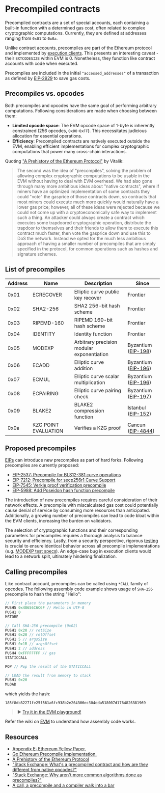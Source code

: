 # Precompiled contracts

Precompiled contracts are a set of special accounts, each containing a built-in function with a determined gas cost, often related to complex cryptographic computations. Currently, they are defined at addresses ranging from `0x01` to `0x0a`.

Unlike contract accounts, precompiles are part of the Ethereum protocol and implemented by [execution clients](/wiki/EL/el-clients.md). This presents an interesting caveat - their `EXTCODESIZE` within EVM is 0. Nonetheless, they function like contract accounts with code when executed.

Precompiles are included in the initial `"accessed_addresses"` of a transaction as defined by [EIP-2929](https://eips.ethereum.org/EIPS/eip-2929) to save gas costs.

## Precompiles vs. opcodes

Both precompiles and opcodes have the same goal of performing arbitrary computations. Following considerations are made when choosing between them:

- **Limited opcode space**: The EVM opcode space of 1-byte is inherently constrained (256 opcodes, `0x00`-`0xFF`). This necessitates judicious allocation for essential operations.
- **Efficiency**: Precompiled contracts are natively executed outside the EVM, enabling efficient implementations for complex cryptographic computations that power many cross-chain interactions.

Quoting ["A Prehistory of the Ethereum Protocol"](https://vitalik.eth.limo/general/2017/09/14/prehistory.html) by Vitalik:

> The second was the idea of "precompiles", solving the problem of allowing complex cryptographic computations to be usable in the EVM without having to deal with EVM overhead. We had also gone through many more ambitious ideas about "native contracts", where if miners have an optimized implementation of some contracts they could "vote" the gasprice of those contracts down, so contracts that most miners could execute much more quickly would naturally have a lower gas price; however, all of these ideas were rejected because we could not come up with a cryptoeconomically safe way to implement such a thing. An attacker could always create a contract which executes some trapdoored cryptographic operation, distribute the trapdoor to themselves and their friends to allow them to execute this contract much faster, then vote the gasprice down and use this to DoS the network. Instead we opted for the much less ambitious approach of having a smaller number of precompiles that are simply specified in the protocol, for common operations such as hashes and signature schemes.

## List of precompiles

| Address | Name                 | Description                                | Since                                                         |
| ------- | -------------------- | ------------------------------------------ | ------------------------------------------------------------- |
| 0x01    | ECRECOVER            | Elliptic curve public key recover          | Frontier                                                      |
| 0x02    | SHA2-256             | SHA2 256-bit hash scheme                   | Frontier                                                      |
| 0x03    | RIPEMD-160           | RIPEMD 160-bit hash scheme                 | Frontier                                                      |
| 0x04    | IDENTITY             | Identity function                          | Frontier                                                      |
| 0x05    | MODEXP               | Arbitrary precision modular exponentiation | Byzantium ([EIP-198](https://eips.ethereum.org/EIPS/eip-198)) |
| 0x06    | ECADD                | Elliptic curve addition                    | Byzantium ([EIP-196](https://eips.ethereum.org/EIPS/eip-196)) |
| 0x07    | ECMUL                | Elliptic curve scalar multiplication       | Byzantium ([EIP-196](https://eips.ethereum.org/EIPS/eip-196)) |
| 0x08    | ECPAIRING            | Elliptic curve pairing check               | Byzantium ([EIP-197](https://eips.ethereum.org/EIPS/eip-197)) |
| 0x09    | BLAKE2               | BLAKE2 compression function                | Istanbul ([EIP-152](https://eips.ethereum.org/EIPS/eip-152))  |
| 0x0a    | KZG POINT EVALUATION | Verifies a KZG proof                       | Cancun ([EIP-4844](https://eips.ethereum.org/EIPS/eip-4844))  |

## Proposed precompiles

[EIPs](https://eips.ethereum.org/) can introduce new precompiles as part of hard forks. Following precompiles are currently proposed:

- [EIP-2537: Precompile for BLS12-381 curve operations](https://eips.ethereum.org/EIPS/eip-2537)
- [EIP-7212: Precompile for secp256r1 Curve Support](https://eips.ethereum.org/EIPS/eip-7212)
- [EIP-7545: Verkle proof verification precompile](https://eips.ethereum.org/EIPS/eip-7545)
- [EIP-5988: Add Poseidon hash function precompile](https://eips.ethereum.org/EIPS/eip-5988)

The introduction of new precompiles requires careful consideration of their network effects. A precompile with miscalculated gas cost could potentially cause denial of service by consuming more resources than anticipated. Additionally, a growing number of precompiles can lead to code bloat within the EVM clients, increasing the burden on validators.

The selection of cryptographic functions and their corresponding parameters for precompiles requires a thorough analysis to balance security and efficiency. Lastly, from a security perspective, rigorous [testing](/wiki/testing/overview.md) is crucial to ensure identical behavior across all precompile implementations (e.g. [MODEXP test specs](https://github.com/ethereum/execution-spec-tests/tree/main/tests/byzantium/eip198_modexp_precompile)). An edge-case bug in execution clients would lead to a network split, ultimately hindering finalization.

## Calling precompiles

Like contract account, precompiles can be called using `*CALL` family of opcodes. The following assembly code example shows usage of `SHA-256` precompile to hash the string "Hello":

```js
// First place the parameters in memory
PUSH5 0x48656C6C6F // Hello in UTF-8
PUSH1 0
MSTORE

// Call SHA-256 precompile (0x02)
PUSH1 0x20 // retSize
PUSH1 0x20 // retOffset
PUSH1 5 // argsSize
PUSH1 0x1B // argsOffset
PUSH1 2 // address
PUSH4 0xFFFFFFFF // gas
STATICCALL

POP // Pop the result of the STATICCALL

// LOAD the result from memory to stack
PUSH1 0x20
MLOAD
```

which yields the hash:

```
185f8db32271fe25f561a6fc938b2e264306ec304eda518007d1764826381969
```

> ▶️ [Try it in the EVM playground!](https://www.evm.codes/playground?fork=cancun&unit=Wei&codeType=Mnemonic&code='~FirsKplaceqparameters%20inYZ5948656C6C6FjHello%20in%20UTF-8w0vMSTOREvv~Call%20SHA-256%20precompilJ%7BV02%7DNSizeNW5QSizewV1BQW2jaddressZ49FFFFFFFFjgasvbPOPjPop_ofqb~LOAD_fromYGo%20stackXvMLOAD'~%2F%2F%20wZ1%20v%5CnqGhJj%20~bSTATICCALLvv_qresulKZvPUSHY%20memoryXwV20WOffsetwV0xQjargsNXjretKt%20Je%20G%20t9%20V%019GJKNQVWXYZ_bjqvw~_)

Refer the wiki on [EVM](/wiki/EL/evm.md) to understand how assembly code works.

## Resources

- [Appendix E: Ethereum Yellow Paper.](https://ethereum.github.io/yellowpaper/paper.pdf)
- [Go Ethereum Precompile Implementation.](https://github.com/ethereum/go-ethereum/blob/master/core/vm/contracts.go)
- [A Prehistory of the Ethereum Protocol](https://vitalik.eth.limo/general/2017/09/14/prehistory.html)
- ["Stack Exchange: What's a precompiled contract and how are they different from native opcodes?"](https://ethereum.stackexchange.com/questions/440/whats-a-precompiled-contract-and-how-are-they-different-from-native-opcodes)
- ["Stack Exchange: Why aren't more common algorithms done as precompiles?"](https://ethereum.stackexchange.com/questions/155787/why-arent-more-common-algorithms-done-as-precompiles)
- [A call, a precompile and a compiler walk into a bar](https://blog.theredguild.org/a-call-a-precompile-and-a-compiler-walk-into-a-bar/)
